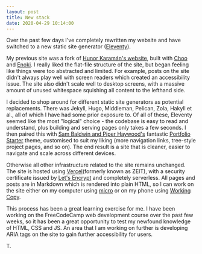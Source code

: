 ```yaml
---
layout: post
title: New stack
date: 2020-04-29 10:14:00
---
```


Over the past few days I've completely rewritten my website and have switched to a new static site generator ([Eleventy](https://11ty.dev)).

My previous site was a fork of [Hunor Karamán's website](https://hex22.org), built with [Choo](https://choo.io) and [Enoki](https://enoki.site). I really liked the flat-file structure of the site, but began feeling like things were too abstracted and limited. For example, posts on the site didn't always play well with screen readers which created an accessibility issue. The site also didn't scale well to desktop screens, with a massive amount of unused whitespace squishing all content to the lefthand side.

I decided to shop around for different static site generators as potential replacements. There was Jekyll, Hugo, Middleman, Pelican, Zola, Hakyll et al., all of which I have had some prior exposure to. Of all of these, Eleventy seemed like the most "logical" choice - the codebase is easy to read and understand, plus building and serving pages only takes a few seconds. I then paired this with [Sam Baldwin and Piper Haywood's](https://sb-ph.com) fantastic [Portfolio Starter](https://github.com/sb-ph/portfolio-starter) theme, customised to suit my liking (more navigation links, tree-style project pages, and so on). The end result is a site that is cleaner, easier to navigate and scale across different devices.

Otherwise all other infrastructure related to the site remains unchanged. The site is hosted using [Vercel](https://vercel.com)(formerly known as ZEIT), with a security certificate issued by [Let's Encrypt](https://letsencrypt.org) and completely serverless. All pages and posts are in Markdown which is rendered into plain HTML, so I can work on the site either on my computer using [micro](https://micro-editor.github.io) or on my phone using [Working Copy](https://workingcopyapp.com).

This process has been a great learning exercise for me. I have been working on the FreeCodeCamp web development course over the past few weeks, so it has been a great opportunity to test my newfound knowledge of HTML, CSS and JS. An area that I am working on further is developing ARIA tags on the site to gain further accessibility for users.

T.